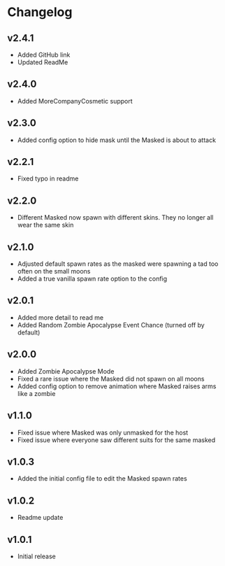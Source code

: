 # Changelog
## v2.4.1
- Added GitHub link
- Updated ReadMe

## v2.4.0 
- Added MoreCompanyCosmetic support

## v2.3.0
- Added config option to hide mask until the Masked is about to attack
## v2.2.1
- Fixed typo in readme

## v2.2.0
- Different Masked now spawn with different skins. They no longer all wear the same skin

## v2.1.0
- Adjusted default spawn rates as the masked were spawning a tad too often on the small moons
- Added a true vanilla spawn rate option to the config

## v2.0.1
- Added more detail to read me
- Added Random Zombie Apocalypse Event Chance (turned off by default)

## v2.0.0
- Added Zombie Apocalypse Mode
- Fixed a rare issue where the Masked did not spawn on all moons
- Added config option to remove animation where Masked raises arms like a zombie

## v1.1.0
- Fixed issue where Masked was only unmasked for the host
- Fixed issue where everyone saw different suits for the same masked

## v1.0.3
- Added the initial config file to edit the Masked spawn rates

## v1.0.2
- Readme update

## v1.0.1
- Initial release